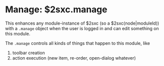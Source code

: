 ﻿
# Manage: $2sxc.manage

This enhances any module-instance of $2sxc (so a $2sxc(node|moduleId)) with a `.manage` object when the user is logged in and can edit something on this module. 

The `.manage` controls all kinds of things that happen to this module, like

1. toolbar creation
1. action execution (new item, re-order, open-dialog whatever)
